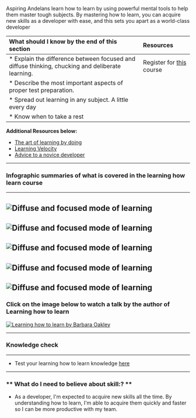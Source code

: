 Aspiring Andelans learn how to learn by using powerful mental tools to help them master tough subjects. By mastering how to learn, you can acquire new skills as a developer with ease, and this sets you apart as a world-class developer

| What should I know by the end of this section   |      Resources      |
|:-------------|:------------------|
| * Explain the difference between focused and diffuse thinking, chucking and deliberate learning.| Register for [this](https://www.coursera.org/learn/learning-how-to-learn) course |
| * Describe the most important aspects of proper test preparation. | |
| * Spread out learning in any subject. A little every day |
| * Know when to take a rest | |
**Additional Resources below:**
 * [The art of learning by doing](https://www.huffingtonpost.com/suren-ramasubbu/the-art-of-learning-by-do_b_6580006.html)  
 * [Learning Velocity](https://medium.com/greater-than-experience-design/learning-velocity-matters-heres-how-to-increase-yours-a505689eb4c7)  
 * [Advice to a novice developer
](https://medium.com/the-andela-way/advice-to-a-novice-software-developer-9fad2eef61d)
-----------
### **Infographic summaries of what is covered in the learning how learn course**
-----------
![Diffuse and focused mode of learning](https://drive.google.com/uc?id=1vqDC13cUodSq-oCGKw_uCvSjnm1cG1Eb "Learning how to learn")
-----------
![Diffuse and focused mode of learning](https://drive.google.com/uc?id=1W2gkwceHxk_UGTQ3lNXVYrnR0tSvF0aO "Learning how to learn")
-----------
![Diffuse and focused mode of learning](https://drive.google.com/uc?id=1vkYI2WFgB62mr5Tfv68ftGm4E16LUQZt "Learning how to learn")
-----------
![Diffuse and focused mode of learning](https://drive.google.com/uc?id=1-xhv20cvRhBlg8xJxAiwNreJcjDc2tTG "Learning how to learn")
-----------
![Diffuse and focused mode of learning](https://drive.google.com/uc?id=16R_jsdyHwxDLFzUxaEzNQSVFrJKLjDN6 "Learning how to learn")
-----------
### **Click on the image below to watch a talk by the author of Learning how to learn**

 [![Learning how to learn by Barbara Oakley](https://www.elitefts.com/wp/wp-content/uploads/2012/07/bulb1.jpg)](https://www.youtube.com/watch?v=O96fE1E-rf8 "Learning how to learn by Barbara Oakley")

 ----------
### **Knowledge check**
-----------------------
 - Test your learning how to learn knowledge [here](https://goo.gl/forms/lHEHoFv7EvI3Y9g73)

 ----------

 ### ** What do I need to believe about skill:? **
 - As a developer, I'm expected to acquire new skills all the time. By understanding how to learn, I'm able to acquire them quickly and faster so I can be more productive with my team.
